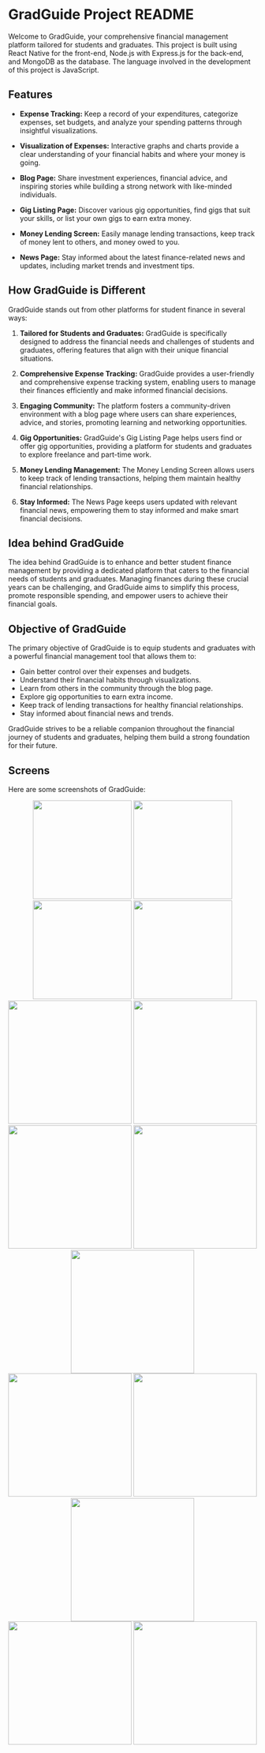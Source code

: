 # **GradGuide Project README**

Welcome to GradGuide, your comprehensive financial management platform tailored for students and graduates. This project is built using React Native for the front-end, Node.js with Express.js for the back-end, and MongoDB as the database. The language involved in the development of this project is JavaScript.

## **Features**

- **Expense Tracking:** Keep a record of your expenditures, categorize expenses, set budgets, and analyze your spending patterns through insightful visualizations.

- **Visualization of Expenses:** Interactive graphs and charts provide a clear understanding of your financial habits and where your money is going.

- **Blog Page:** Share investment experiences, financial advice, and inspiring stories while building a strong network with like-minded individuals.

- **Gig Listing Page:** Discover various gig opportunities, find gigs that suit your skills, or list your own gigs to earn extra money.

- **Money Lending Screen:** Easily manage lending transactions, keep track of money lent to others, and money owed to you.

- **News Page:** Stay informed about the latest finance-related news and updates, including market trends and investment tips.

## **How GradGuide is Different**

GradGuide stands out from other platforms for student finance in several ways:

1. **Tailored for Students and Graduates:** GradGuide is specifically designed to address the financial needs and challenges of students and graduates, offering features that align with their unique financial situations.

2. **Comprehensive Expense Tracking:** GradGuide provides a user-friendly and comprehensive expense tracking system, enabling users to manage their finances efficiently and make informed financial decisions.

3. **Engaging Community:** The platform fosters a community-driven environment with a blog page where users can share experiences, advice, and stories, promoting learning and networking opportunities.

4. **Gig Opportunities:** GradGuide's Gig Listing Page helps users find or offer gig opportunities, providing a platform for students and graduates to explore freelance and part-time work.

5. **Money Lending Management:** The Money Lending Screen allows users to keep track of lending transactions, helping them maintain healthy financial relationships.

6. **Stay Informed:** The News Page keeps users updated with relevant financial news, empowering them to stay informed and make smart financial decisions.

## **Idea behind GradGuide**

The idea behind GradGuide is to enhance and better student finance management by providing a dedicated platform that caters to the financial needs of students and graduates. Managing finances during these crucial years can be challenging, and GradGuide aims to simplify this process, promote responsible spending, and empower users to achieve their financial goals.

## **Objective of GradGuide**

The primary objective of GradGuide is to equip students and graduates with a powerful financial management tool that allows them to:

- Gain better control over their expenses and budgets.
- Understand their financial habits through visualizations.
- Learn from others in the community through the blog page.
- Explore gig opportunities to earn extra income.
- Keep track of lending transactions for healthy financial relationships.
- Stay informed about financial news and trends.

GradGuide strives to be a reliable companion throughout the financial journey of students and graduates, helping them build a strong foundation for their future.


## **Screens**

Here are some screenshots of GradGuide:

<div align="center">
  <img src="https://github.com/AFK-S/Grad-Guide/assets/98736611/055f4fe4-d3b9-4445-a935-8ce0395d2610" width="200" />
  <img src="https://github.com/AFK-S/Grad-Guide/assets/98736611/8025c668-ca97-49a3-97d3-9cf681b40e3f" width="200" />
  <img src="https://github.com/AFK-S/Grad-Guide/assets/98736611/cc62ca6d-8a0b-4907-b688-e3feefd88286" width="200" />
  <img src="https://github.com/AFK-S/Grad-Guide/assets/98736611/c2b6a766-7df8-4fd9-876f-dcc59aca0ddb" width="200" />
</div>

<div align="center">
  <img src="https://github.com/AFK-S/Grad-Guide/assets/98736611/929c7093-ba51-4a95-a4d7-a65a42380927" width="250" />
  <img src="https://github.com/AFK-S/Grad-Guide/assets/98736611/7205b1ca-2d86-439d-96b8-c1fffb17140e" width="250" />
</div>

<div align="center">
  <img src="https://github.com/AFK-S/Grad-Guide/assets/98736611/bacda33c-4f96-4152-a684-7ea938a1968e" width="250" />
  <img src="https://github.com/AFK-S/Grad-Guide/assets/98736611/9825f556-be1f-4115-9a03-1eccb0d1d09c" width="250" />
  <img src="https://github.com/AFK-S/Grad-Guide/assets/98736611/4b05ea27-2c3e-488c-a7a9-0b47234ad771" width="250" />
</div>

<div align="center">
  <img src="https://github.com/AFK-S/Grad-Guide/assets/98736611/88f1868c-1b2c-4368-aeda-373261b44a20" width="250" />
  <img src="https://github.com/AFK-S/Grad-Guide/assets/98736611/ba846fdd-8e53-4f43-bd2d-5c2b6721185f" width="250" />
  <img src="https://github.com/AFK-S/Grad-Guide/assets/98736611/58075371-bd62-44a6-9b95-92f3fee1ec89" width="250" />
</div>

<div align="center">
  <img src="https://github.com/AFK-S/Grad-Guide/assets/98736611/dbaf91f3-245e-414d-a5c9-ea3f8c9342ec" width="250" />
  <img src="https://github.com/AFK-S/Grad-Guide/assets/98736611/44ed4d50-17ef-4353-81ee-30605c735339" width="250" />
</div>

